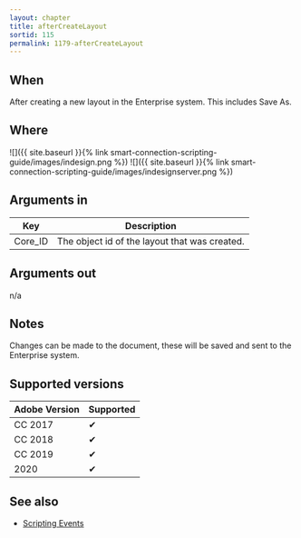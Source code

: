 ```yaml
---
layout: chapter
title: afterCreateLayout
sortid: 115
permalink: 1179-afterCreateLayout
---
```


## When

After creating a new layout in the Enterprise system. This includes Save As.

## Where

![]({{ site.baseurl }}{% link smart-connection-scripting-guide/images/indesign.png %}) ![]({{ site.baseurl }}{% link smart-connection-scripting-guide/images/indesignserver.png %})

## Arguments in

|Key |Description|
|----|-----------|
|Core_ID |The object id of the layout that was created.|

## Arguments out

n/a

## Notes

Changes can be made to the document, these will be saved and sent to the Enterprise system.

## Supported versions

| Adobe Version | Supported |
|---------------|-----------|
| CC 2017       | ✔         |
| CC 2018       | ✔         |
| CC 2019       | ✔         |
| 2020          | ✔         |

## See also

* [Scripting Events](./index.md)